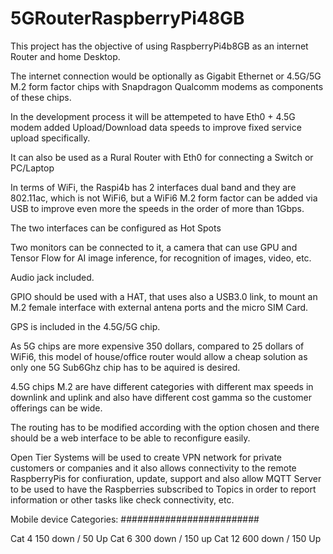 # 5GRouterRaspberryPi48GB

This project has the objective of using RaspberryPi4b8GB as an internet Router and home Desktop.

The internet connection would be optionally as Gigabit Ethernet or 4.5G/5G M.2 form factor chips with Snapdragon Qualcomm modems as components of these chips.

In the development process it will be attempeted to have Eth0 + 4.5G modem added Upload/Download data speeds to improve fixed service upload specifically.

It can also be used as a Rural Router with Eth0 for connecting a Switch or PC/Laptop

In terms of WiFi, the Raspi4b has 2 interfaces dual band and they are 802.11ac, which is not WiFi6, but a WiFi6 M.2 form factor can be added via USB to improve even more the speeds in the order of more than 1Gbps.

The two interfaces can be configured as Hot Spots

Two monitors can be connected to it, a camera that can use GPU and Tensor Flow for AI image inference, for recognition of images, video, etc.

Audio jack included.

GPIO should be used with a HAT, that uses also a USB3.0 link, to mount an M.2 female interface with external antena ports and the micro SIM Card.

GPS is included in the 4.5G/5G chip.

As 5G chips are more expensive 350 dollars, compared to 25 dollars of WiFi6, this model of house/office router would allow a cheap solution as only one 5G Sub6Ghz chip has to be aquired is desired.

4.5G chips M.2 are have different categories with different max speeds in downlink and uplink and also have different cost gamma so the customer offerings can be wide.

The routing has to be modified according with the option chosen and there should be a web interface to be able to reconfigure easily.

Open Tier Systems will be used to create VPN network for private customers or companies and it also allows connectivity to the remote RaspberryPis for confiuration, update, support and also allow MQTT Server to be used to have the Raspberries subscribed to Topics in order to report information or other tasks like check connectivity, etc.


Mobile device Categories:
#########################

Cat 4 150 down / 50 Up
Cat 6 300 down / 150 up
Cat 12 600 down / 150 Up



